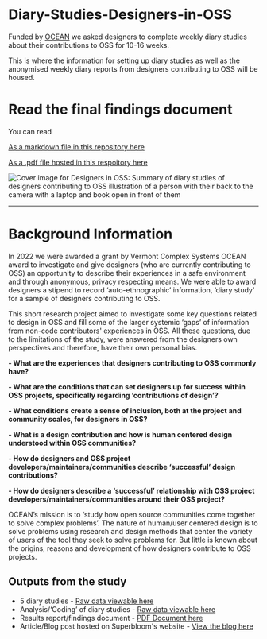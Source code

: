 # Diary-Studies-Designers-in-OSS
Funded by [OCEAN](https://vermontcomplexsystems.org/partner/OCEAN/) we asked designers to complete weekly diary studies about their contributions to OSS for 10-16 weeks.

This is where the information for setting up diary studies as well as the anonymised weekly diary reports from designers contributing to OSS will be housed.

# Read the final findings document

You can read 

[As a markdown file in this repository here](https://github.com/simplysecure/Diary-Studies-Designers-in-OSS/blob/main/findings-report.md)

[As a .pdf file hosted in this respoitory here](https://github.com/simplysecure/Diary-Studies-Designers-in-OSS/blob/main/Designers%20in%20OSS_%20A%20summary%20of%20our%20ten-sixteen%20week%20diary%20study%20of%20designers%20contributing%20to%20OSS..pdf)

![Cover image for Designers in OSS: Summary of diary studies of designers contributing to OSS illustration of a person with their back to the camera with a laptop and book open in front of them](https://raw.githubusercontent.com/simplysecure/Diary-Studies-Designers-in-OSS/main/images/blog-image-2.jpg)

---

# Background Information

In 2022 we were awarded a grant by Vermont Complex Systems OCEAN award to investigate and give designers (who are currently contributing to OSS) an opportunity to describe their experiences in a safe environment and through anonymous, privacy respecting means. We were able to award designers a stipend to record ‘auto-ethnographic’ information, ‘diary study’ for a sample of designers contributing to OSS.

This short research project aimed to investigate some key questions related to design in OSS and fill some of the larger systemic ‘gaps’ of information from non-code contributors' experiences in OSS. All these questions, due to the limitations of the study, were answered from the designers own perspectives and therefore, have their own personal bias.

**- What are the experiences that designers contributing to OSS commonly have?**

**- What are the conditions that can set designers up for success within OSS projects, specifically regarding ‘contributions of design’?**

**- What conditions create a sense of inclusion, both at the project and community scales, for designers in OSS?**

**- What is a design contribution and how is human centered design understood within OSS communities?**

**- How do designers and OSS project developers/maintainers/communities describe ‘successful’ design contributions?**

**- How do designers describe a ‘successful’ relationship with OSS project developers/maintainers/communities around their OSS project?**

OCEAN’s mission is to ‘study how open source communities come together to solve complex problems’. The nature of human/user centered design is to solve problems using research and design methods that center the variety of users of the tool they seek to solve problems for. But little is known about the origins, reasons and development of how designers contribute to OSS projects. 


## Outputs from the study
- 5 diary studies - [Raw data viewable here](https://github.com/simplysecure/Diary-Studies-Designers-in-OSS/tree/main/raw-data)
- Analysis/‘Coding’ of diary studies - [Raw data viewable here](https://github.com/simplysecure/Diary-Studies-Designers-in-OSS/tree/main/raw-data)
- Results report/findings document - [PDF Document here](https://github.com/simplysecure/Diary-Studies-Designers-in-OSS/blob/main/Designers%20in%20OSS_%20A%20summary%20of%20our%20ten-sixteen%20week%20diary%20study%20of%20designers%20contributing%20to%20OSS..pdf)
- Article/Blog post hosted on Superbloom's website - [View the blog here](https://superbloom.design/learning/blog/the-secret-life-of-open-source-designers/)
